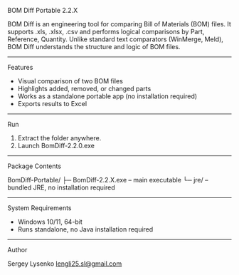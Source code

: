 BOM Diff Portable 2.2.X

BOM Diff is an engineering tool for comparing Bill of Materials (BOM) files.
It supports .xls, .xlsx, .csv and performs logical comparisons by
Part, Reference, Quantity.
Unlike standard text comparators (WinMerge, Meld), 
BOM Diff understands the structure and logic of BOM files.

----------------------------------------
Features

- Visual comparison of two BOM files
- Highlights added, removed, or changed parts
- Works as a standalone portable app (no installation required)
- Exports results to Excel

----------------------------------------
Run

1. Extract the folder anywhere.
2. Launch BomDiff-2.2.0.exe

----------------------------------------
Package Contents

BomDiff-Portable/
 ├─ BomDiff-2.2.X.exe   – main executable
 └─ jre/                – bundled JRE, no installation required

----------------------------------------
System Requirements

- Windows 10/11, 64-bit
- Runs standalone, no Java installation required

----------------------------------------
Author

Sergey Lysenko
lengli25.sl@gmail.com
